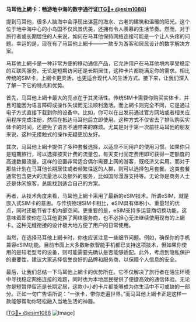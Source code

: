 **马耳他上網卡：畅游地中海的数字通行证[[TG💪+ @esim1088](https://t.me/s/esim1088)]**

提到马耳他，很多人脑海中会浮现出湛蓝的海水、古老的建筑和温暖的阳光。这个位于地中海中心的小岛国不仅风景优美，还拥有令人羡慕的生活节奏。然而，对于旅行者或长期居住的人来说，如何在马耳他保持网络连接可能是一个让人头疼的问题。幸运的是，现在有了马耳他上網卡——一款专为游客和居民设计的数字解决方案。

马耳他上網卡是一种非常方便的移动通信产品，它允许用户在马耳他境内享受稳定的互联网服务。无论是短期访问还是长期居住，这种卡片都能满足你的需求。相比传统的SIM卡，上網卡更灵活，也更适合现代人的生活方式。接下来，让我们深入了解一下它的特点和优势。

首先，马耳他上網卡最大的亮点在于其灵活性。传统SIM卡需要你购买实体卡，并且可能因为语言障碍或操作失误而无法顺利激活。而上網卡则完全不同，它是通过电子方式直接下载到你的设备中。比如，你可以在出发前通过官方网站或者相关应用程序完成注册，然后在抵达马耳他后立即使用。这种方式不仅省去了排队购买实体卡的时间，还避免了语言不通带来的麻烦。尤其是对于第一次前往马耳他的朋友来说，这种无接触式的操作无疑更加友好。

其次，马耳他上網卡提供了多种套餐选择，以适应不同用户的使用习惯。如果你只是短期旅行，可以选择按天计费的流量包，每天支付固定费用即可获得一定额度的高速数据流量。这样的设置非常适合偶尔需要上网的游客，既经济又实用。而对于那些计划在马耳他长期居住或者频繁往返的人群，则可以选择包月套餐。这类套餐通常包含更大的流量池以及额外的服务，比如国际漫游支持等。无论你是商务人士还是休闲旅客，总能找到适合自己的方案。

再者，从技术角度来看，马耳他上網卡采用了最新的eSIM技术。所谓eSIM，就是嵌入式SIM卡的意思。与传统物理SIM卡相比，eSIM具有体积小、重量轻的优点，同时还能节省手机内部空间。更重要的是，eSIM支持多运营商切换功能，这意味着即使你在马耳他更换了网络服务商，也不必担心无法继续使用现有的上網卡。这种无缝衔接的设计极大地方便了用户的日常使用。

当然，在选择马耳他上網卡时，你也应该注意一些细节问题。例如，确保你的手机兼容eSIM功能。目前市面上大多数新款智能手机都已支持这项技术，但如果你使用的是较老型号的设备，则可能需要先确认是否能够适配。此外，考虑到隐私保护的重要性，建议大家选择信誉良好的品牌和服务商，以保障个人信息的安全。

最后，让我们总结一下马耳他上網卡的优势所在。它不仅解决了旅行者在陌生环境中寻找稳定网络连接的难题，同时也为本地居民提供了便捷高效的通信体验。无论你是短暂停留还是长期定居，这款小小的卡片都能够成为你生活中不可或缺的一部分。正如一句广告语所说：“一张卡，带你走遍世界。”而马耳他上網卡正是这样一款能够帮助你轻松融入当地生活的神器。

[[TG💪+ @esim1088](https://t.me/s/esim1088) ![Image](https://i.postimg.cc/4NQfJmqS/Snipaste-2025-05-13-00-14-12.png)]